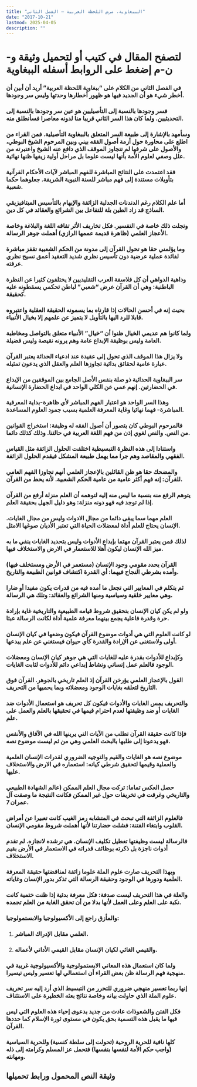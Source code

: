 ```yaml
---
title: "الببغاوية، مرض اللحظة العربية – الفصل الثاني"
date: "2017-10-21"
lastmod: 2025-04-05
description: ""
---
```

# **لتصفح المقال في كتيب أو لتحميل وثيقة و-ن-م إضغط على الروابط أسفله** **الببغاوية**

### في الفصل الثاني من الكلام على “ببغاوية اللحظة العربية” أريد أن أبين أن أخطر شيء هو أن الجديد فيها هو ظهور أخطارها وحدتها وليس سر وجودها.

### فسر وجودها بالنسبة إلى التأصيليين هو عين سر وجودها بالنسبة إلى التحديثيين. ولما كان هذا السر الثاني قريبا منا لدونه معاصرا فسأنطلق منه.

### وسأمهد بالإشارة إلى طبيعة السر المتعلق بالببغاوية التأصيلية. فمن القراء من اطلع على محاورة حول أزمة أصول الفقه بيني وبين المرحوم الشيخ البوطي، والأصول على شرفها لم تتجاوز الموقف الذي دافع عنه الشيخ واعتبرته من علل وصفي لعلوم الأمة بأنها ليست علوما بل مراحل أولية زيفها ظنها نهائية.

### فقد اعتمدت على النتائج المباشرة للفهم المباشر لآيات الأحكام القرآنية بتأويلات مستندة إلى فهم مباشر للسنة النبوية الشريفة. جعلوهما حكما شعبية.

### أما علم الكلام رغم الدندنات الجدلية الزائفة والإيهام بالتأسيس الميتافيزيقي الساذج قد زاد الطين بلة للتفاعل بين الشرائع والعقائد في كل دين.

### وتجلت ذلك خاصة في التفسير. فكل تخاريف الأثر تفاقه اللغة والبلاغة وخاصة الأعجاز العلمي (ظاهرة قديمة عممها الرازي) أهملت جوهر الرسالة.

### وما يؤلمني حقا هو تحول القرآن إلى مدونة من الحكم الشعبية تقفز مباشرة لفائدة عملية عرضية دون تأسيس نظري شديد التعقيد أعمق نسيج نظري عرفته.

### وداهية الدواهي أن كل فلاسفة العرب التقليديين لا يختلفون كثيرا عن النظرة الباطنية: وهي أن القرآن عرض “شعبي” لباطن تحكمي يسقطونه عليه كحقيقة.

### بحيث إنه في أحسن الحالات إذا قارناه بما يسمونه الحقيقة العقلية واعتبروه قابلا للرد اليها بالتأويل لا يتميز عن علمهم إلا بخيال الأنبياء.

### ولما كانوا هم عديمي الخيال ظنوا أن “خيال” الأنبياء متعلق بالتواصل ومخاطبة العامة وليس بوظيفة الإبداع عامة وهم يرونه نقيصة وليس فضيلة.

### ولا يزال هذا الموقف الذي تحول إلى عقيدة عند ادعياء الحداثة يعتبر القرآن عبارة عامية لحقائق بدائية تجاوزها العلم والعقل الذي يدعون تمثيله.

### سر الببغاوية الحداثية ذو صلة بنفس الأصل الجامع بين الموقفين من الإبداع في الحضارتين. إنهم عمي عن الكلي الواحد في ابداع الحضارة الإنسانية.

### وهذا السر الواحد هو اعتبار الفهم المباشر لأي ظاهرة-بداية المعرفية المباشرة- فهما نهائيا وغاية المعرفة العلمية بسبب جمود العلوم المساعدة.

### فالمرحوم البوطي كان يتصور أن أصول الفقه له وظيفة: استخراج القوانين من النص. والنص لغوي إذن من فهم اللغة العربية في حالتنا. وذلك كذلك دائما.

### واستنادا إلى هذه النظرة التبسيطية اختلفت الحلول الزائفة مثل القياس الفقهي والمقاصد وهم جرا مما يهمل طبيعة المشكل فيقدم الحلول الزائفة.

### والمضحك حقا هو ظن القائلين بالإعجاز العلمي أنهم تجاوزا الفهم العامي للقرآن: إنه فهم أكثر عامية من عامية الحكم الشعبية. لأنه يحط من القرآن.

### يتوهم الرفع منه بنسبة ما ليس منه إليه لتوهمه أن العلم منزلة أرفع من القرآن إذا لم توجد فيه فهو دونه منزلة: وهو دليل الجهل بحقيقة العلم.

### العلم مهما سما يبقى دائما من مجال الادوات وليس من مجال الغايات. الإنسان يحتاج للعلم أداة لمعضلات الحياة التي تعتبر الأديان صوغها الامثل.

### لذلك فمن يعتبر القرآن مهتما بإبداع الأدوات وليس بتحديد الغايات ينفي ما به ميز الله الإنسان ليكون أهلا للاستعمار في الارض والاستخلاف فيها.

### القرآن يحدد مقومي وجود الإنسان (مستعمر في الأرض ومستخلف فيها) وأمده بشرطي النجاح فيهما: أي القدرة اكتشاف قوانين الطبيعة والتاريخ.

### ثم يتكلم في المعايير التي تجعل ما أمده فيه من قدرات يكون مفيدا أو ضارا وهي معايير خلقية وسياسية ومنها الشرائع والعقائد: وتلك هي الرسالة.

### ولو لم يكن كيان الإنسان بتحقيق شروط قيامه الطبيعية والتاريخية غاية بإرادة حرة وقدرة فاعلية يجمع بينهما معرفة علمية أداة لكانت الرسالة عبثا.

### لو كانت العلوم التي هي أدوات موضوع القرآن فيكون وضعها في كيان الإنسان أولى ولاستغنى عن الإرادة والقدرة كأي حيوان فيستغني عن علم يبدعها.

### وكإبداع للأدوات بقدرة عليه للغايات التي هي جوهر كيان الإنسان ومعضلات الوجود فالعلم عمل إنساني ونشاط إبداعي دائم للأدوات لثابت الغايات.

### القول بالإعجاز العلمي يؤرخن القرآن إذ العلم تاريخي بالجوهر. القرآن فوق التاريخ لتعلقه بغايات الوجود ومعضلاته وبما يحميها من التحريف.

### والتحريف يمس الغايات والأدوات فيكون كل تحريف هو استعمال الأدوات ضد الغايات أو ضد وظيفتها لعدم احترام قيمها في تحقيقها بالعلم والعمل على علم.

### فإذا كانت حقيقة القرآن تطلب من الآيات التي يرينها الله في الآفاق والأنفس فهو يدعونا إلى طلبها بالبحث العلمي وهي من ثم ليست موضوع نصه.

### موضوع نصه هو الغايات والقيم والتوجيه الضروري لقدرات الإنسان العلمية والعملية وقيمها لتحقيق شرطي كيانه: استعماره في الارض والاستخلاف عليها.

### حصل العكس تماما: تركت مجال العلم الممكن (عالم الشهادة الطبيعي والتاريخي وغرقت في تخريفات حول غير الممكن فكانت النتيجة ما وصفت آل عمران 7.

### فالعلوم الزائفة التي تبحث في المتشابه رمز الغيب كانت تعبيرا عن أمراض القلوب وابتغاء الفتنة: فشلت حضارتنا لأنها أهملت شروط مقومي الإنسان.

### فالرسالة ليست وظيفتها تعطيل تكليف الإنسان. هي ترشده لانجازه. لم تقدم أدوات ناجزة بل ذكرته بوظائف قدراته في الاستعمار في الأرض بقيم الاستخلاف.

### وبهذا التحريف صارت علوم الملة علوما زائفة لمناقضتها حقيقة المعرفة العلمية ودورها في الوجود وحقيقة الرسالة التي تذكر بدور الإنسان وغاياته.

### والعلة في هذا التحريف ليست صدفة: فكل معرفة بدئية إذا ظنت ختمية كانت نكبة على العلم وعلى العمل لأنها بدلا من أن تحقق الغاية من العلم تجمده.

### والمأزق راجع إلى الأكسيولوجيا والابستمولوجيا:

1. ### العلمي مقابل الإدراك المباشر.
2. ### والقيمي الغائي لكيان الإنسان مقابل القيمي الأداتي لأعماله.

### ولما كان استعمال هذه المعاني الابستمولوجية والأكسيولوجية غريبة في منهجية فهم الرسالة ظن بعض القراء أن استعمالي لها تعسير وليس تيسيرا.

### إنها ربما تعسير منهجي ضروري للتحرر من التبسيط الذي أرد إليه سر تحريف علوم الملة الذي حاولت بيانه وخاصة نتائج بعثه الخطيرة على الاستئناف.

### فكل الفتن والشعوذات عادت من جديد بدعوى إحياء هذه العلوم التي ليس فيها ما يقبل هذه التسمية بحق يكون في مستوى ثورة الإسلام كما حددها القرآن.

### كلها نافية للحرية الروحية (تحولت إلى سلطة كنسية) وللحرية السياسية (واجب حكم الأمة لنفسها بنفسها) فتحمل عز المسلم وكرامته إلى ذله ومهانته.

## وثيقة النص المحمول ورابط تحميلها

###
